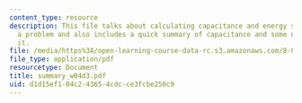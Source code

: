 ```yaml
---
content_type: resource
description: This file talks about calculating capacitance and energy storage by solving
  a problem and also includes a quick summary of capacitance and some notes on calculating
  it.
file: /media/https%3A/open-learning-course-data-rc.s3.amazonaws.com/8-02t-electricity-and-magnetism-spring-2005/d1d15ef104c243654cdcce3fcbe250c9_summary_w04d3.pdf
file_type: application/pdf
resourcetype: Document
title: summary_w04d3.pdf
uid: d1d15ef1-04c2-4365-4cdc-ce3fcbe250c9
---
```

